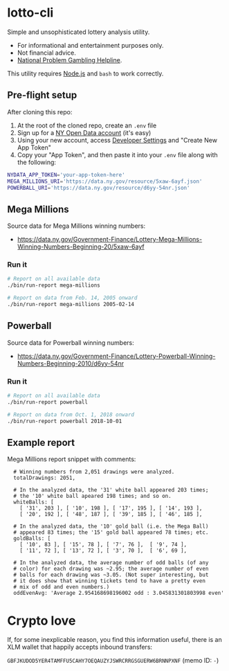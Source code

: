 # lotto-cli

Simple and unsophisticated lottery analysis utility.

* For informational and entertainment purposes only.
* Not financial advice.
* [National Problem Gambling Helpline](https://www.ncpgambling.org/).

This utility requires [Node.js](https://nodejs.org/en/) and `bash` to work correctly.

## Pre-flight setup

After cloning this repo:

1. At the root of the cloned repo, create an `.env` file
2. Sign up for a [NY Open Data account](https://data.ny.gov/login) (it's easy)
3. Using your new account, access [Developer Settings](https://data.ny.gov/profile/edit/developer_settings) and "Create New App Token"
4. Copy your "App Token", and then paste it into your `.env` file along with the following:

```bash
NYDATA_APP_TOKEN='your-app-token-here'
MEGA_MILLIONS_URI='https://data.ny.gov/resource/5xaw-6ayf.json'
POWERBALL_URI='https://data.ny.gov/resource/d6yy-54nr.json'
```

## Mega Millions

Source data for Mega Millions winning numbers:
* https://data.ny.gov/Government-Finance/Lottery-Mega-Millions-Winning-Numbers-Beginning-20/5xaw-6ayf

### Run it

```bash
# Report on all available data
./bin/run-report mega-millions

# Report on data from Feb. 14, 2005 onward
./bin/run-report mega-millions 2005-02-14
```

## Powerball

Source data for Powerball winning numbers:
* https://data.ny.gov/Government-Finance/Lottery-Powerball-Winning-Numbers-Beginning-2010/d6yy-54nr

### Run it

```bash
# Report on all available data
./bin/run-report powerball

# Report on data from Oct. 1, 2018 onward
./bin/run-report powerball 2018-10-01
```

## Example report

Mega Millions report snippet with comments:

```
  # Winning numbers from 2,051 drawings were analyzed.
  totalDrawings: 2051,

  # In the analyzed data, the '31' white ball appeared 203 times;
  # the '10' white ball apeared 198 times; and so on.
  whiteBalls: [
    [ '31', 203 ], [ '10', 198 ], [ '17', 195 ], [ '14', 193 ],
    [ '20', 192 ], [ '48', 187 ], [ '39', 185 ], [ '46', 185 ],

  # In the analyzed data, the '10' gold ball (i.e. the Mega Ball)
  # appeared 83 times; the '15' gold ball appeared 78 times; etc.
  goldBalls: [
    [ '10', 83 ], [ '15', 78 ], [ '7', 76 ],  [ '9', 74 ],
    [ '11', 72 ], [ '13', 72 ], [ '3', 70 ],  [ '6', 69 ],

  # In the analyzed data, the average number of odd balls (of any
  # color) for each drawing was ~2.95; the average number of even
  # balls for each drawing was ~3.05. (Not super interesting, but
  # it does show that winning tickets tend to have a pretty even
  # mix of odd and even numbers.)
  oddEvenAvg: 'Average 2.954168698196002 odd : 3.045831301803998 even'
```

# Crypto love

If, for some inexplicable reason, you find this information useful, there is an XLM wallet that happily accepts inbound transfers:

`GBFJKUDOD5YER4TAMFFU5CAHY7OEQAUZYJSWRCRRGSGUERW6BRNNPXNF` (memo ID: `-`)

